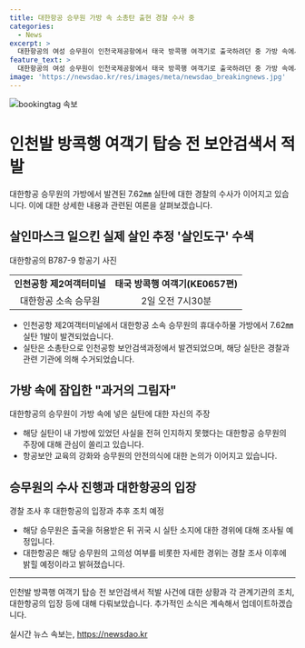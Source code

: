 ```yaml
---
title: 대한항공 승무원 가방 속 소총탄 출현 경찰 수사 중
categories:
  - News
excerpt: >
  대한항공의 여성 승무원이 인천국제공항에서 태국 방콕행 여객기로 출국하려던 중 가방 속에서 7.62㎜ 활성탄 1발이 발견됐다. 인천공항 보안검색과정에서 발견된 이 실탄으로 인해 경찰과 관련 기관들이 출동해 수거했고, 승무원은 어릴적 주웠던 것을 가방 정리 중 넣은 것으로 설명했다. 이에 대해 대한항공은 승무원의 귀국 후 경찰조사를 통해 자세한 경위를 밝힐 예정이라고 밝혔다. 이 사건을 통해 승무원의 항공 안전 의식을 높여야 한다는 지적도 제기되고 있다.
feature_text: >
  대한항공의 여성 승무원이 인천국제공항에서 태국 방콕행 여객기로 출국하려던 중 가방 속에서 7.62㎜ 활성탄 1발이 발견됐다. 인천공항 보안검색과정에서 발견된 이 실탄으로 인해 경찰과 관련 기관들이 출동해 수거했고, 승무원은 어릴적 주웠던 것을 가방 정리 중 넣은 것으로 설명했다. 이에 대해 대한항공은 승무원의 귀국 후 경찰조사를 통해 자세한 경위를 밝힐 예정이라고 밝혔다. 이 사건을 통해 승무원의 항공 안전 의식을 높여야 한다는 지적도 제기되고 있다.
image: 'https://newsdao.kr/res/images/meta/newsdao_breakingnews.jpg'
---
```


<p><img src="https://newsdao.kr/res/images/meta/newsdao_breakingnews.jpg" alt="bookingtag 속보" /></p>

<h1>인천발 방콕행 여객기 탑승 전 보안검색서 적발</h1>

<p data-ke-size="size16">대한항공 승무원의 가방에서 발견된 7.62㎜ 실탄에 대한 경찰의 수사가 이어지고 있습니다. 이에 대한 상세한 내용과 관련된 여론을 살펴보겠습니다.</p>

<h2>살인마스크 일으킨 실제 살인 추정 '살인도구' 수색</h2>

<p data-ke-size="size16">대한항공의 B787-9 항공기 사진</p>

<table>
  <tr>
    <td style="text-align: center; height: 17px;"><b>인천공항 제2여객터미널</b></td>
    <td style="text-align: center; height: 17px;"><b>태국 방콕행 여객기(KE0657편)</b></td>
  </tr>
  <tr>
    <td style="text-align: center; height: 17px;">대한항공 소속 승무원</td>
    <td style="text-align: center; height: 17px;">2일 오전 7시30분</td>
  </tr>
</table>

<ul>
  <li>인천공항 제2여객터미널에서 대한항공 소속 승무원의 휴대수하물 가방에서 7.62㎜ 실탄 1발이 발견되었습니다.</li>
  <li>실탄은 소총탄으로 인천공항 보안검색과정에서 발견되었으며, 해당 실탄은 경찰과 관련 기관에 의해 수거되었습니다.</li>
</ul>

<h2>가방 속에 잠입한 "과거의 그림자"</h2>

<p data-ke-size="size16">대한항공의 승무원이 가방 속에 넣은 실탄에 대한 자신의 주장</p>

<ul>
  <li>해당 실탄이 내 가방에 있었던 사실을 전혀 인지하지 못했다는 대한항공 승무원의 주장에 대해 관심이 쏠리고 있습니다.</li>
  <li>항공보안 교육의 강화와 승무원의 안전의식에 대한 논의가 이어지고 있습니다.</li>
</ul>

<h2>승무원의 수사 진행과 대한항공의 입장</h2>

<p data-ke-size="size16">경찰 조사 후 대한항공의 입장과 추후 조치 예정</p>

<ul>
  <li>해당 승무원은 출국을 허용받은 뒤 귀국 시 실탄 소지에 대한 경위에 대해 조사될 예정입니다.</li>
  <li>대한항공은 해당 승무원의 고의성 여부를 비롯한 자세한 경위는 경찰 조사 이후에 밝힐 예정이라고 밝혀졌습니다.</li>
</ul>

<hr>

<p data-ke-size="size16">인천발 방콕행 여객기 탑승 전 보안검색서 적발 사건에 대한 상황과 각 관계기관의 조치, 대한항공의 입장 등에 대해 다뤄보았습니다. 추가적인 소식은 계속해서 업데이트하겠습니다.</p>
실시간 뉴스 속보는, <a href="https://newsdao.kr" rel="dofollow">https://newsdao.kr</a>


